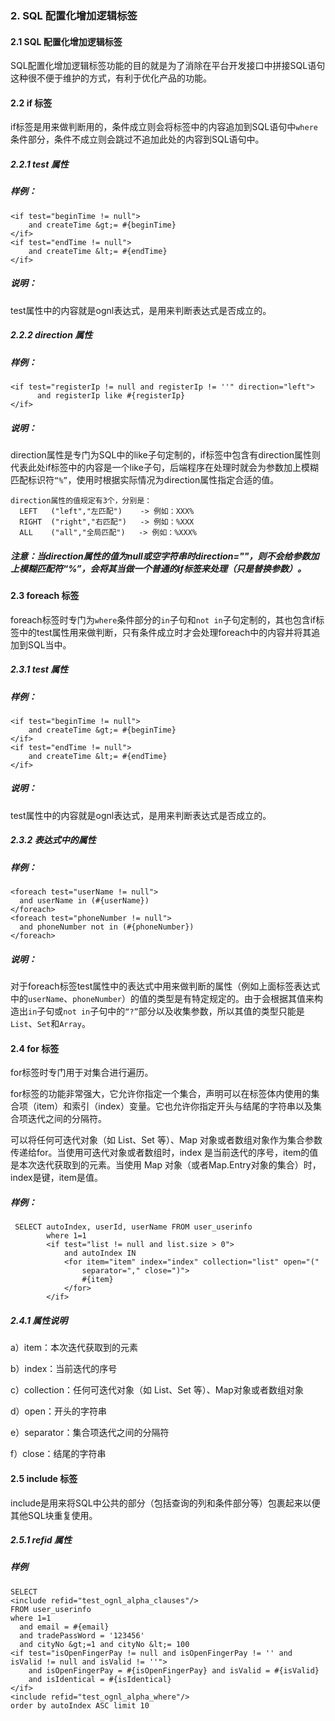### 2. SQL 配置化增加逻辑标签

#### 2.1 SQL 配置化增加逻辑标签

SQL配置化增加逻辑标签功能的目的就是为了消除在平台开发接口中拼接SQL语句这种很不便于维护的方式，有利于优化产品的功能。

#### 2.2 if 标签

if标签是用来做判断用的，条件成立则会将标签中的内容追加到SQL语句中` where `条件部分，条件不成立则会跳过不追加此处的内容到SQL语句中。

##### 2.2.1 test 属性

##### 样例：

```
<if test="beginTime != null">
    and createTime &gt;= #{beginTime}
</if>
<if test="endTime != null">
    and createTime &lt;= #{endTime}
</if>
```

##### 说明：

test属性中的内容就是ognl表达式，是用来判断表达式是否成立的。

##### 2.2.2 direction 属性

##### 样例：

```
<if test="registerIp != null and registerIp != ''" direction="left">
      and registerIp like #{registerIp}
</if>
```

##### 说明：

direction属性是专门为SQL中的like子句定制的，if标签中包含有direction属性则代表此处if标签中的内容是一个like子句，后端程序在处理时就会为参数加上模糊匹配标识符` “%” `，使用时根据实际情况为direction属性指定合适的值。

```
direction属性的值规定有3个，分别是：
  LEFT   ("left","左匹配")    -> 例如：XXX%
  RIGHT  ("right","右匹配")   -> 例如：%XXX
  ALL    ("all","全局匹配")   -> 例如：%XXX%
```

##### 注意：当direction属性的值为null或空字符串时direction=""，则不会给参数加上模糊匹配符“%”，会将其当做一个普通的if标签来处理（只是替换参数）。

#### 2.3 foreach 标签

foreach标签时专门为` where `条件部分的` in `子句和` not in `子句定制的，其也包含if标签中的test属性用来做判断，只有条件成立时才会处理foreach中的内容并将其追加到SQL当中。

##### 2.3.1 test 属性

##### 样例：

```
<if test="beginTime != null">
    and createTime &gt;= #{beginTime}
</if>
<if test="endTime != null">
    and createTime &lt;= #{endTime}
</if>
```

##### 说明：

test属性中的内容就是ognl表达式，是用来判断表达式是否成立的。

##### 2.3.2 表达式中的属性

##### 样例：

```
<foreach test="userName != null">
  and userName in (#{userName})
</foreach>
<foreach test="phoneNumber != null">
  and phoneNumber not in (#{phoneNumber})
</foreach>
```

##### 说明：

对于foreach标签test属性中的表达式中用来做判断的属性（例如上面标签表达式中的` userName `、` phoneNumber `）的值的类型是有特定规定的。由于会根据其值来构造出` in `子句或` not in `子句中的` “?” `部分以及收集参数，所以其值的类型只能是` List `、` Set `和` Array `。

#### 2.4 for 标签

for标签时专门用于对集合进行遍历。

for标签的功能非常强大，它允许你指定一个集合，声明可以在标签体内使用的集合项（item）和索引（index）变量。它也允许你指定开头与结尾的字符串以及集合项迭代之间的分隔符。

可以将任何可迭代对象（如 List、Set 等）、Map 对象或者数组对象作为集合参数传递给for。当使用可迭代对象或者数组时，index 是当前迭代的序号，item的值是本次迭代获取到的元素。当使用 Map 对象（或者Map.Entry对象的集合）时，index是键，item是值。

##### 样例：

```
 SELECT autoIndex, userId, userName FROM user_userinfo 
        where 1=1
        <if test="list != null and list.size > 0">
            and autoIndex IN		
            <for item="item" index="index" collection="list" open="("
                separator="," close=")">
                #{item}
            </for>
        </if>
```

##### 2.4.1 属性说明

a）item：本次迭代获取到的元素

b）index：当前迭代的序号

c）collection：任何可迭代对象（如 List、Set 等）、Map对象或者数组对象

d）open：开头的字符串

e）separator：集合项迭代之间的分隔符

f）close：结尾的字符串

#### 2.5 include 标签

include是用来将SQL中公共的部分（包括查询的列和条件部分等）包裹起来以便其他SQL块重复使用。

##### 2.5.1 refid 属性

##### 样例

```
SELECT 
<include refid="test_ognl_alpha_clauses"/>
FROM user_userinfo
where 1=1
  and email = #{email}
  and tradePassWord = '123456'
  and cityNo &gt;=1 and cityNo &lt;= 100
<if test="isOpenFingerPay != null and isOpenFingerPay != '' and isValid != null and isValid != ''">
    and isOpenFingerPay = #{isOpenFingerPay} and isValid = #{isValid}
    and isIdentical = #{isIdentical}
</if>
<include refid="test_ognl_alpha_where"/>
order by autoIndex ASC limit 10
